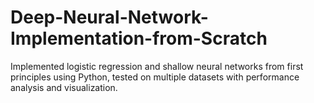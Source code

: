 # Deep-Neural-Network-Implementation-from-Scratch
Implemented logistic regression and shallow neural networks from first principles using Python, tested on multiple datasets with performance analysis and visualization.
